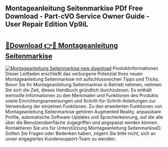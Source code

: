 ## Montageanleitung Seitenmarkise PDf Free Download - Part-cVO Service Owner Guide - User Repair Edition Vp9iL

# <h2><a href="http://df7k0wf.blite.top/?on=Montageanleitung+Seitenmarkise">🔗Download 👉🔴 Montageanleitung Seitenmarkise</a></h2>

[![Montageanleitung Seitenmarkise new download](https://i.imgur.com/lujVjoI.png)](http://df7k0wf.blite.top/?on=Montageanleitung+Seitenmarkise)
Produktinformationen Dieser Leitfaden erschließt das verborgene Potenzial Ihres neuen Montageanleitung Seitenmarkise mit aufschlussreichen Tipps und Tricks. Bevor Sie Ihr Montageanleitung Seitenmarkise in Betrieb nehmen, nehmen Sie sich die Zeit, dieses Handbuch gründlich durchzulesen. Es enthält wertvolle Informationen zu den Merkmalen und Funktionen des Produkts sowie Einrichtungsanweisungen und Schritt-für-Schritt-Anleitungen zur Verwendung der einzelnen Funktionen. Zu den erweiterten Funktionen von Montageanleitung Seitenmarkise gehören Augmented Reality, anpassbare Profile, automatische Software-Updates und Spracherkennung, auf die alle über die Benutzeroberfläche zugegriffen und angepasst werden können. Kontaktieren Sie uns für Unterstützung Montageanleitung SeitenmarkiseD. Sollten Sie Fragen oder Bedenken haben, zögern Sie bitte nicht, sich an unser engagiertes Kundensupport-Team zu wenden.
